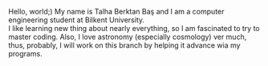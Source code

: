 Hello, world;)
My name is Talha Berktan Baş and I am a computer engineering student at Bilkent University.  
I like learning new thing about nearly everything, so I am fascinated to try to master coding. 
Also, I love astronomy (especially cosmology) ver much, thus, probably, I will work on this branch by helping it advance wia my programs.

